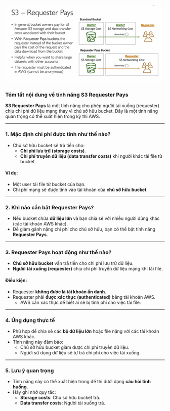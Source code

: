 ![alt text](image/request-pay.png)

### **Tóm tắt nội dung về tính năng S3 Requester Pays**

**S3 Requester Pays** là một tính năng cho phép người tải xuống (requester) chịu chi phí dữ liệu mạng thay vì chủ sở hữu bucket. Đây là một tính năng quan trọng có thể xuất hiện trong kỳ thi AWS.

---

### **1. Mặc định chi phí được tính như thế nào?**

- Chủ sở hữu bucket sẽ trả tiền cho:
  - **Chi phí lưu trữ (storage costs)**.
  - **Chi phí truyền dữ liệu (data transfer costs)** khi người khác tải file từ bucket.

#### Ví dụ:

- Một user tải file từ bucket của bạn.
- Chi phí mạng sẽ được tính vào tài khoản của **chủ sở hữu bucket**.

---

### **2. Khi nào cần bật Requester Pays?**

- Nếu bucket chứa **dữ liệu lớn** và bạn chia sẻ với nhiều người dùng khác (các tài khoản AWS khác).
- Để giảm gánh nặng chi phí cho chủ sở hữu, bạn có thể bật tính năng **Requester Pays**.

---

### **3. Requester Pays hoạt động như thế nào?**

- **Chủ sở hữu bucket** vẫn trả tiền cho chi phí lưu trữ dữ liệu.
- **Người tải xuống (requester)** chịu chi phí truyền dữ liệu mạng khi tải file.

#### Điều kiện:

- Requester **không được là tài khoản ẩn danh**.
- Requester phải **được xác thực (authenticated)** bằng tài khoản AWS.
  - AWS cần xác thực để biết ai sẽ bị tính phí cho việc tải file.

---

### **4. Ứng dụng thực tế**

- Phù hợp để chia sẻ các **bộ dữ liệu lớn** hoặc file nặng với các tài khoản AWS khác.
- Tính năng này đảm bảo:
  - Chủ sở hữu bucket giảm được chi phí truyền dữ liệu.
  - Người sử dụng dữ liệu sẽ tự trả chi phí cho việc tải xuống.

---

### **5. Lưu ý quan trọng**

- Tính năng này có thể xuất hiện trong đề thi dưới dạng **câu hỏi tình huống**.
- Hãy ghi nhớ quy tắc:
  - **Storage costs**: Chủ sở hữu bucket trả.
  - **Data transfer costs**: Người tải xuống trả.
